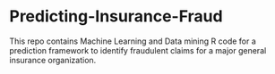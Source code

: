 # Predicting-Insurance-Fraud
This repo contains Machine Learning and Data mining R code for a prediction framework to identify fraudulent claims for a major general insurance organization.
